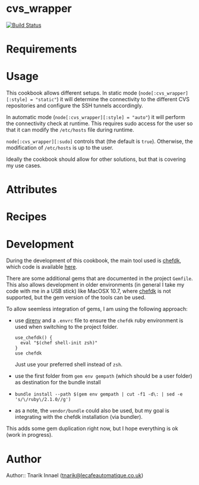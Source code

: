 # cvs_wrapper

[![Build Status](http://img.shields.io/travis/tnarik/chef-cvs_wrapper.svg)](https://travis-ci.org/tnarik/chef-cvs_wrapper)


# Requirements


# Usage

This cookbook allows different setups. In static mode (`node[:cvs_wrapper][:style] = "static"`) it will determine the connectivity to the different CVS repositories and configure the SSH tunnels accordingly.

In automatic mode (`node[:cvs_wrapper][:style] = "auto"`) it will perform the connectivity check at runtime. This requires sudo access for the user so that it can modify the `/etc/hosts` file during runtime.

`node[:cvs_wrapper][:sudo]` controls that (the default is `true`). Otherwise, the modification of `/etc/hosts` is up to the user.

Ideally the cookbook should allow for other solutions, but that is covering my use cases.

# Attributes

# Recipes


# Development
During the development of this cookbook, the main tool used is [chefdk](https://downloads.chef.io/chef-dk/), which code is available [here](https://github.com/chef/chef-dk/).

There are some additional gems that are documented in the project `Gemfile`. This also allows development in older environments (in general I take my code with me in a USB stick) like MacOSX 10.7, where [chefdk](https://downloads.chef.io/chef-dk/) is not supported, but the gem version of the tools can be used.

To allow seemless integration of gems, I am using the following approach:

- use [direnv](https://github.com/zimbatm/direnv) and a `.envrc` file to ensure the `chefdk` ruby environment is used when switching to the project folder.

   ```
   use_chefdk() {
     eval "$(chef shell-init zsh)"
   }
   use chefdk
   ```
   Just use your preferred shell instead of `zsh`.
- use the first folder from `gem env gempath` (which should be a user folder) as destination for the bundle install
- `bundle install --path $(gem env gempath | cut -f1 -d\: | sed -e 's/\/ruby\/2.1.0//g')`
- as a note, the `vendor/bundle` could also be used, but my goal is integrating with the chefdk installation (via bundler).

This adds some gem duplication right now, but I hope everything is ok (work in progress).

# Author

Author:: Tnarik Innael (tnarik@lecafeautomatique.co.uk)